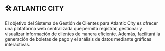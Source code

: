 ## 🛠️ ATLANTIC CITY

El objetivo del Sistema de Gestión de Clientes para Atlantic City es ofrecer una plataforma web centralizada que permita registrar, gestionar y visualizar información de clientes de manera eficiente. Además, facilitará la generación de boletas de pago y el análisis de datos mediante gráficas interactivas.
